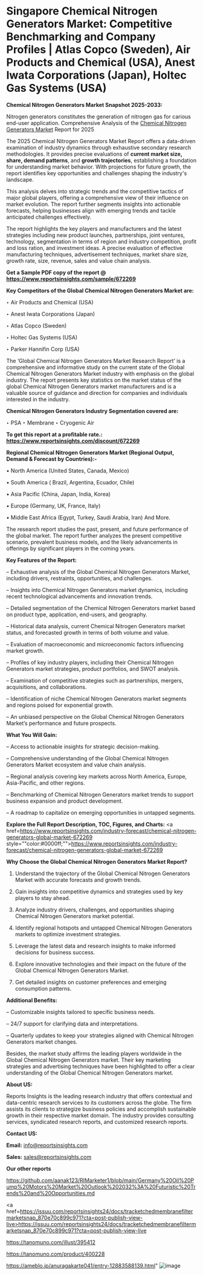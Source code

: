 # Singapore Chemical Nitrogen Generators Market: Competitive Benchmarking and Company Profiles | Atlas Copco (Sweden), Air Products and Chemical (USA), Anest Iwata Corporations (Japan), Holtec Gas Systems (USA)

<strong>Chemical Nitrogen Generators Market Snapshot 2025-2033:</strong>

Nitrogen generators constitutes the generation of nitrogen gas for carious end-user application. Comprehensive Analysis of the <a href=https://www.reportsinsights.com/sample/672269>Chemical Nitrogen Generators Market</a> Report for 2025

The 2025 Chemical Nitrogen Generators Market Report offers a data-driven examination of industry dynamics through exhaustive secondary research methodologies. It provides precise evaluations of <strong>current market size, share, demand patterns</strong>, and <strong>growth trajectories</strong>, establishing a foundation for understanding market behavior. With projections for future growth, the report identifies key opportunities and challenges shaping the industry's landscape.

This analysis delves into strategic trends and the competitive tactics of major global players, offering a comprehensive view of their influence on market evolution. The report further segments insights into actionable forecasts, helping businesses align with emerging trends and tackle anticipated challenges effectively.

The report highlights the key players and manufacturers and the latest strategies including new product launches, partnerships, joint ventures, technology, segmentation in terms of region and industry competition, profit and loss ration, and investment ideas. A precise evaluation of effective manufacturing techniques, advertisement techniques, market share size, growth rate, size, revenue, sales and value chain analysis.

<strong>Get a Sample PDF copy of the report @ <a href=https://www.reportsinsights.com/sample/672269 style=color:#0000ff;>https://www.reportsinsights.com/sample/672269</a></strong>

<strong>Key Competitors of the Global Chemical Nitrogen Generators Market are:</strong>

‣ Air Products and Chemical (USA)

‣ Anest Iwata Corporations (Japan)

‣ Atlas Copco (Sweden)

‣ Holtec Gas Systems (USA)

‣ Parker Hannifin Corp (USA)

The ‘Global Chemical Nitrogen Generators Market Research Report’ is a comprehensive and informative study on the current state of the Global Chemical Nitrogen Generators Market industry with emphasis on the global industry. The report presents key statistics on the market status of the global Chemical Nitrogen Generators market manufacturers and is a valuable source of guidance and direction for companies and individuals interested in the industry.

<strong>Chemical Nitrogen Generators Industry Segmentation covered are:</strong>

‣ PSA
‣ Membrane
‣ Cryogenic Air

<strong>To get this report at a profitable rate.: <a href=https://www.reportsinsights.com/discount/672269 style=color:#0000ff;>https://www.reportsinsights.com/discount/672269</a></strong>

<strong>Regional Chemical Nitrogen Generators Market (Regional Output, Demand &amp; Forecast by Countries):-</strong>

• North America (United States, Canada, Mexico)

• South America ( Brazil, Argentina, Ecuador, Chile)

• Asia Pacific (China, Japan, India, Korea)

• Europe (Germany, UK, France, Italy)

• Middle East Africa (Egypt, Turkey, Saudi Arabia, Iran) And More.

The research report studies the past, present, and future performance of the global market. The report further analyzes the present competitive scenario, prevalent business models, and the likely advancements in offerings by significant players in the coming years.

<strong>Key Features of the Report:</strong>

– Exhaustive analysis of the Global Chemical Nitrogen Generators Market, including drivers, restraints, opportunities, and challenges.

– Insights into Chemical Nitrogen Generators market dynamics, including recent technological advancements and innovation trends.

– Detailed segmentation of the Chemical Nitrogen Generators market based on product type, application, end-users, and geography.

– Historical data analysis, current Chemical Nitrogen Generators market status, and forecasted growth in terms of both volume and value.

– Evaluation of macroeconomic and microeconomic factors influencing market growth.

– Profiles of key industry players, including their Chemical Nitrogen Generators market strategies, product portfolios, and SWOT analysis.

– Examination of competitive strategies such as partnerships, mergers, acquisitions, and collaborations.

– Identification of niche Chemical Nitrogen Generators market segments and regions poised for exponential growth.

– An unbiased perspective on the Global Chemical Nitrogen Generators Market’s performance and future prospects.

<strong>What You Will Gain:</strong>

– Access to actionable insights for strategic decision-making.

– Comprehensive understanding of the Global Chemical Nitrogen Generators Market ecosystem and value chain analysis.

– Regional analysis covering key markets across North America, Europe, Asia-Pacific, and other regions.

– Benchmarking of Chemical Nitrogen Generators market trends to support business expansion and product development.

– A roadmap to capitalize on emerging opportunities in untapped segments.

<strong>Explore the Full Report Description, TOC, Figures, and Charts:</strong>
<a href=https://www.reportsinsights.com/industry-forecast/chemical-nitrogen-generators-global-market-672269 style=""color:#0000ff;"">https://www.reportsinsights.com/industry-forecast/chemical-nitrogen-generators-global-market-672269</a>

<strong>Why Choose the Global Chemical Nitrogen Generators Market Report?</strong>

1. Understand the trajectory of the Global Chemical Nitrogen Generators Market with accurate forecasts and growth trends.

2. Gain insights into competitive dynamics and strategies used by key players to stay ahead.

3. Analyze industry drivers, challenges, and opportunities shaping Chemical Nitrogen Generators market potential.

4. Identify regional hotspots and untapped Chemical Nitrogen Generators markets to optimize investment strategies.

5. Leverage the latest data and research insights to make informed decisions for business success.

6. Explore innovative technologies and their impact on the future of the Global Chemical Nitrogen Generators Market.

7. Get detailed insights on customer preferences and emerging consumption patterns.

<strong>Additional Benefits:</strong>

– Customizable insights tailored to specific business needs.

– 24/7 support for clarifying data and interpretations.

– Quarterly updates to keep your strategies aligned with Chemical Nitrogen Generators market changes.

Besides, the market study affirms the leading players worldwide in the Global Chemical Nitrogen Generators market. Their key marketing strategies and advertising techniques have been highlighted to offer a clear understanding of the Global Chemical Nitrogen Generators market.

<strong><strong>About US</strong>:</strong>

Reports Insights is the leading research industry that offers contextual and data-centric research services to its customers across the globe. The firm assists its clients to strategize business policies and accomplish sustainable growth in their respective market domain. The industry provides consulting services, syndicated research reports, and customized research reports.

<strong>Contact US:</strong>

<p class=><b>Email:</b> <a href=mailto:info@reportsinsights.com>info@reportsinsights.com</a></p>
<p class=><b>Sales:</b> <a href=mailto:sales@reportsinsights.com>sales@reportsinsights.com</a></p>

<strong>Our other reports</strong>

<a href=https://github.com/aanak123/RIMarketer1/blob/main/Germany%20Oil%20Pump%20Motors%20Market%20Outlook%202032%3A%20Futuristic%20Trends%20and%20Opportunities.md>https://github.com/aanak123/RIMarketer1/blob/main/Germany%20Oil%20Pump%20Motors%20Market%20Outlook%202032%3A%20Futuristic%20Trends%20and%20Opportunities.md</a>

<a href=https://issuu.com/reportsinsights24/docs/tracketchedmembranefiltermarketsnap_870e70c899c971?cta=post-publish-view-live>https://issuu.com/reportsinsights24/docs/tracketchedmembranefiltermarketsnap_870e70c899c971?cta=post-publish-view-live</a>

<a href=https://tanomuno.com/illust/395412>https://tanomuno.com/illust/395412</a>

<a href=https://tanomuno.com/product/400228>https://tanomuno.com/product/400228</a>

<a href=https://ameblo.jp/anuragakarte041/entry-12883588139.html>https://ameblo.jp/anuragakarte041/entry-12883588139.html</a>"
![image](https://github.com/user-attachments/assets/9e96c0f3-8828-455e-ad5e-e18878f67f50)
